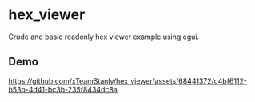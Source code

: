 # hex_viewer
Crude and basic readonly hex viewer example using egui.

## Demo
https://github.com/xTeamStanly/hex_viewer/assets/68441372/c4bf6112-b53b-4d41-bc3b-235f8434dc8a
